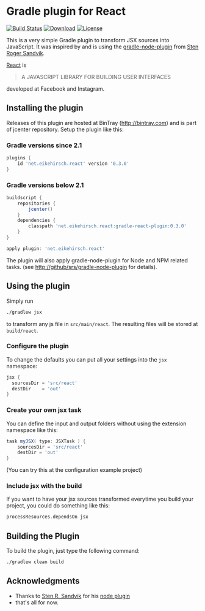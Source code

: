 # Gradle plugin for React

[![Build Status](https://travis-ci.org/ehirsch/gradle-react-plugin.svg?branch=master)][3] [![Download](https://api.bintray.com/packages/ehirsch/maven/gradle-react-plugin/images/download.svg)][4] [![License](http://img.shields.io/:license-apache-blue.svg)][5]

This is a very simple Gradle plugin to transform JSX sources into JavaScript. It was inspired by and is using the
[gradle-node-plugin][1] from [Sten Roger Sandvik][2].

[React][6] is

> A JAVASCRIPT LIBRARY FOR BUILDING USER INTERFACES

developed at Facebook and Instagram.

## Installing the plugin

Releases of this plugin are hosted at BinTray (http://bintray.com) and is part of jcenter repository.
Setup the plugin like this:


### Gradle versions since 2.1

```groovy
plugins {
    id 'net.eikehirsch.react' version '0.3.0'
}
```

### Gradle versions below 2.1

```groovy
buildscript {
	repositories {
		jcenter()
	}
	dependencies {
		classpath 'net.eikehirsch.react:gradle-react-plugin:0.3.0'
	}
}

apply plugin: 'net.eikehirsch.react'
```

The plugin will also apply gradle-node-plugin for Node and NPM related tasks. (see [http://github/srs/gradle-node-plugin][1] for details).

## Using the plugin

Simply run

```sh
./gradlew jsx
```
to transform any js file in `src/main/react`. The resulting files will be stored at `build/react`.

### Configure the plugin

To change the defaults you can put all your settings into the `jsx` namespace:

```groovy
jsx {
  sourcesDir = 'src/react'
  destDir    = 'out'
}
```

### Create your own jsx task

You can define the input and output folders without using the extension namespace like this:

```groovy
task myJSX( type: JSXTask ) {
    sourcesDir = 'src/react'
    destDir = 'out'
}
```
(You can try this at the configuration example project)

### Include jsx with the build

If you want to have your jsx sources transformed everytime you build your project, you could do something like this:

```groovy
processResources.dependsOn jsx
```

## Building the Plugin

To build the plugin, just type the following command:

```sh
./gradlew clean build
```

## Acknowledgments

* Thanks to [Sten R. Sandvik][2] for his [node plugin][1]
* that's all for now.



[1]: https://github.com/srs/gradle-node-plugin "gradle-node-plugin"
[2]: https://github.com/srs "Stens' GitHup page"
[3]: https://travis-ci.org/ehirsch/gradle-react-plugin "build status on travis-ci"
[4]: https://bintray.com/ehirsch/maven/gradle-react-plugin/_latestVersion "download latest version"
[5]: http://www.apache.org/licenses/LICENSE-2.0.html "Apache License v2.0"
[6]: http://facebook.github.io/react/index.html "React homepage"
